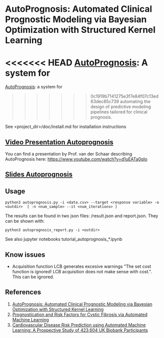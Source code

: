 # AutoPrognosis: Automated Clinical Prognostic Modeling via Bayesian Optimization with Structured Kernel Learning 

<<<<<<< HEAD
[AutoPrognosis](https://icml.cc/Conferences/2018/Schedule?showEvent=2050): A system for
=======
[AutoPrognosis](https://icml.cc/Conferences/2018/Schedule?showEvent=2050): a system for
>>>>>>> 0c1919b7141275e3f7e84f07c13ed63dec85c739
automating the design of predictive modeling pipelines tailored for
clinical prognosis.

See <project_dir>/doc/install.md for installation instructions

## [Video Presentation Autoprognosis](https://www.youtube.com/watch?v=d1uEATa0qIo)

You can find a presentation by Prof. van der Schaar describing AutoPrognosis here:
https://www.youtube.com/watch?v=d1uEATa0qIo

## [Slides Autoprognosis](doc/AP_summary.pdf)

## Usage

```
python3 autoprognosis.py -i <data.csv> --target <response variable> -o <outdir>  [ -n <num_sample> --it <num_iterations> ]
```

The results can be found in two json files: <outdir>/result.json and <outdir>report.json. They can be shown with:

```
python3 autoprognosis_report.py -i <outdir>
```
See also jupyter notebooks tutorial_autoprognosis_*.ipynb

## Know issues

- Acquisition function LCB generates excesive warnings "The set cost
  function is ignored! LCB acquisition does not make sense with
  cost.". This can be ignored.

## References
1. [AutoPrognosis: Automated Clinical Prognostic Modeling via Bayesian Optimization with Structured Kernel Learning](https://arxiv.org/abs/1802.07207)
2. [Prognostication and Risk Factors for Cystic Fibrosis via Automated Machine Learning](https://www.nature.com/articles/s41598-018-29523-2)
3. [Cardiovascular Disease Risk Prediction using Automated Machine Learning: A Prospective Study of 423,604 UK Biobank Participants](https://www.ncbi.nlm.nih.gov/pubmed/31091238)
